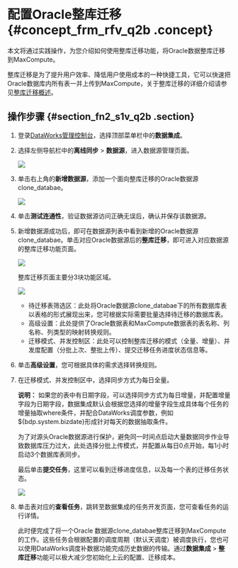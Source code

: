 # 配置Oracle整库迁移 {#concept_frm_rfv_q2b .concept}

本文将通过实践操作，为您介绍如何使用整库迁移功能，将Oracle数据整库迁移到MaxCompute。

整库迁移是为了提升用户效率、降低用户使用成本的一种快捷工具，它可以快速把Oracle数据库内所有表一并上传到MaxCompute，关于整库迁移的详细介绍请参见[整库迁移概述](cn.zh-CN/使用指南/数据集成/整库迁移/整库迁移概述.md#)。

## 操作步骤 {#section_fn2_s1v_q2b .section}

1.  登录[DataWorks管理控制台](https://workbench.data.aliyun.com/console)，选择顶部菜单栏中的**数据集成**。
2.  选择左侧导航栏中的**离线同步** \> **数据源**，进入数据源管理页面。

    ![](http://static-aliyun-doc.oss-cn-hangzhou.aliyuncs.com/assets/img/16269/15481778658569_zh-CN.png)

3.  单击右上角的**新增数据源**，添加一个面向整库迁移的Oracle数据源clone\_databae。

    ![](http://static-aliyun-doc.oss-cn-hangzhou.aliyuncs.com/assets/img/16269/15481778658570_zh-CN.png)

4.  单击**测试连通性**，验证数据源访问正确无误后，确认并保存该数据源。
5.  新增数据源成功后，即可在数据源列表中看到新增的Oracle数据源clone\_databae。单击对应Oracle数据源后的**整库迁移**，即可进入对应数据源的整库迁移功能页面。

    ![](http://static-aliyun-doc.oss-cn-hangzhou.aliyuncs.com/assets/img/16269/15481778658571_zh-CN.png)

    整库迁移页面主要分3块功能区域。

    ![](http://static-aliyun-doc.oss-cn-hangzhou.aliyuncs.com/assets/img/16269/15481778658572_zh-CN.png)

    -   待迁移表筛选区：此处将Oracle数据源clone\_databae下的所有数据库表以表格的形式展现出来，您可根据实际需要批量选择待迁移的数据库表。
    -   高级设置：此处提供了Oracle数据表和MaxCompute数据表的表名称、列名称、列类型的映射转换规则。
    -   迁移模式、并发控制区：此处可以控制整库迁移的模式（全量、增量）、并发度配置（分批上次、整批上传）、提交迁移任务进度状态信息等。
6.  单击**高级设置**，您可根据具体的需求选择转换规则。
7.  在迁移模式、并发控制区中，选择同步方式为每日全量。

    **说明：** 如果您的表中有日期字段，可以选择同步方式为每日增量，并配置增量字段为日期字段，数据集成默认会根据您选择的增量字段生成具体每个任务的增量抽取where条件，并配合DataWorks调度参数，例如$\{bdp.system.bizdate\}形成针对每天的数据抽取条件。

    为了对源头Oracle数据源进行保护，避免同一时间点启动大量数据同步作业导致数据库压力过大，此处选择分批上传模式，并配置从每日0点开始，每1小时启动3个数据库表同步。

    最后单击**提交任务**，这里可以看到迁移进度信息，以及每一个表的迁移任务状态。

    ![](http://static-aliyun-doc.oss-cn-hangzhou.aliyuncs.com/assets/img/16269/15481778658573_zh-CN.png)

8.  单击表对应的**查看任务**，跳转至数据集成的任务开发页面，您可查看任务的运行详情。

    此时便完成了将一个Oracle 数据源clone\_databae整库迁移到MaxCompute的工作。这些任务会根据配置的调度周期（默认天调度）被调度执行，您也可以使用DataWorks调度补数据功能完成历史数据的传输。通过**数据集成** \> **整库迁移**功能可以极大减少您初始化上云的配置、迁移成本。


